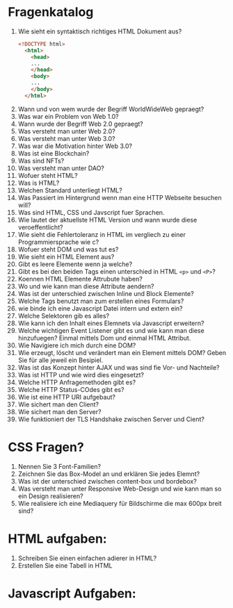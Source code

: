 # Fragenkatalog
1. Wie sieht ein syntaktisch richtiges HTML Dokument aus?
   ```html
   <!DOCTYPE html>
     <html>
       <head>
       ...
       </head>
       <body>
       ...
       </body>
     </html>
   ```
3. Wann und von wem wurde der Begriff WorldWideWeb gepraegt?
5. Was war ein Problem von Web 1.0?
6. Wann wurde der Begriff Web 2.0 gepraegt?
7. Was versteht man unter Web 2.0?
8. Was versteht man unter Web 3.0?
9. Was war die Motivation hinter Web 3.0?
10. Was ist eine Blockchain?
11. Was sind NFTs?
12. Was versteht man unter DAO?
13. Wofuer steht HTML?
14. Was is HTML?
15. Welchen Standard unterliegt HTML?
16. Was Passiert im Hintergrund wenn man eine HTTP Webseite besuchen will?
17. Was sind HTML, CSS und Javscript fuer Sprachen.
18. Wie lautet der aktuellste HTML Version und wann wurde diese veroeffentlicht?
19. Wie sieht die Fehlertoleranz in HTML im vergliech zu einer Programmiersprache wie c?
20. Wofuer steht DOM und was tut es?
21. Wie sieht ein HTML Element aus?
22. Gibt es leere Elemente wenn ja welche?
23. Gibt es bei den beiden Tags einen unterschied in HTML `<p>` und `<P>`?
24. Koennen HTML Elemente Attrubute haben?
25. Wo und wie kann man diese Attribute aendern?
26. Was ist der unterschied zwischen Inline und Block Elemente?
27. Welche Tags benutzt man zum erstellen eines Formulars?
28. wie binde ich eine Javascript Datei intern und extern ein?
29. Welche Selektoren gib es alles?
30. Wie kann ich den Inhalt eines Elemnets via Javascript erweitern?
31. Welche wichtigen Event Listener gibt es und wie kann man diese hinzufuegen? Einmal mittels Dom und einmal HTML Attribut.
32. Wie Navigiere ich mich durch eine DOM?
33. Wie erzeugt, löscht und verändert man ein Element mittels DOM? Geben Sie für alle jeweil ein Besipiel.
34. Was ist das Konzept hinter AJAX und was sind fie Vor- und Nachteile?
35. Was ist HTTP und wie wird dies eingesetzt?
36. Welche HTTP Anfragemethoden gibt es?
37. Welche HTTP Status-COdes gibt es?
38. Wie ist eine HTTP URI aufgebaut?
39. Wie sichert man den Client?
40. Wie sichert man den Server?
41. Wie funktioniert der TLS Handshake zwischen Server und Cient?
# CSS Fragen?
1. Nennen Sie 3 Font-Familien?
2. Zeichnen Sie das Box-Model an und erklären Sie jedes Elemnt?
3. Was ist der unterschied zwischen content-box und bordebox?
4. Was versteht man unter Responsive Web-Design und wie kann man so ein Design realisieren?
5. Wie realisiere ich eine Mediaquery für Bildschirme die max 600px breit sind?
# HTML aufgaben:
1. Schreiben Sie einen einfachen adierer in HTML?
2. Erstellen Sie eine Tabell in HTML
# Javascript Aufgaben:

